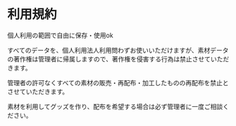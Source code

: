 # 利用規約

個人利用の範囲で自由に保存・使用ok

すべてのデータを、個人利用法人利用問わずお使いいただけますが、素材データの著作権は管理者に帰属しますので、著作権を侵害する行為は禁止させていただきます。

管理者の許可なくすべての素材の販売・再配布・加工したものの再配布を禁止とさせていただきます。

素材を利用してグッズを作り、配布を希望する場合は必ず管理者に一度ご相談ください。
